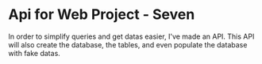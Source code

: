 # Api for Web Project - Seven
In order to simplify queries and get datas easier, I've made an API. This API will also create the database, the tables, and even populate the database with fake datas.
